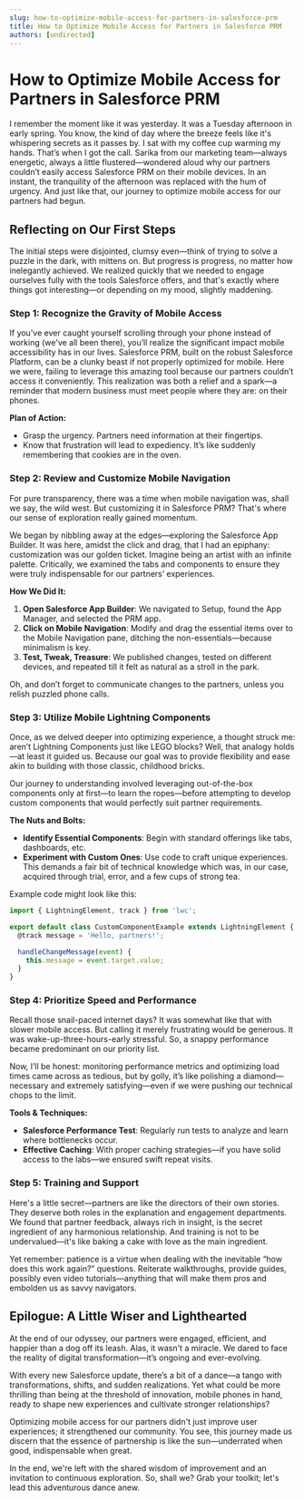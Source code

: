 ```yaml
---
slug: how-to-optimize-mobile-access-for-partners-in-salesforce-prm
title: How to Optimize Mobile Access for Partners in Salesforce PRM
authors: [undirected]
---
```



# How to Optimize Mobile Access for Partners in Salesforce PRM

I remember the moment like it was yesterday. It was a Tuesday afternoon in early spring. You know, the kind of day where the breeze feels like it's whispering secrets as it passes by. I sat with my coffee cup warming my hands. That’s when I got the call. Sarika from our marketing team—always energetic, always a little flustered—wondered aloud why our partners couldn’t easily access Salesforce PRM on their mobile devices. In an instant, the tranquility of the afternoon was replaced with the hum of urgency. And just like that, our journey to optimize mobile access for our partners had begun.

## Reflecting on Our First Steps

The initial steps were disjointed, clumsy even—think of trying to solve a puzzle in the dark, with mittens on. But progress is progress, no matter how inelegantly achieved. We realized quickly that we needed to engage ourselves fully with the tools Salesforce offers, and that's exactly where things got interesting—or depending on my mood, slightly maddening.

### Step 1: Recognize the Gravity of Mobile Access

If you've ever caught yourself scrolling through your phone instead of working (we've all been there), you’ll realize the significant impact mobile accessibility has in our lives. Salesforce PRM, built on the robust Salesforce Platform, can be a clunky beast if not properly optimized for mobile. Here we were, failing to leverage this amazing tool because our partners couldn’t access it conveniently. This realization was both a relief and a spark—a reminder that modern business must meet people where they are: on their phones.

**Plan of Action:**
- Grasp the urgency. Partners need information at their fingertips.
- Know that frustration will lead to expediency. It’s like suddenly remembering that cookies are in the oven.

### Step 2: Review and Customize Mobile Navigation

For pure transparency, there was a time when mobile navigation was, shall we say, the wild west. But customizing it in Salesforce PRM? That's where our sense of exploration really gained momentum.

We began by nibbling away at the edges—exploring the Salesforce App Builder. It was here, amidst the click and drag, that I had an epiphany: customization was our golden ticket. Imagine being an artist with an infinite palette. Critically, we examined the tabs and components to ensure they were truly indispensable for our partners’ experiences.

**How We Did It:**
1. **Open Salesforce App Builder**: We navigated to Setup, found the App Manager, and selected the PRM app.
2. **Click on Mobile Navigation**: Modify and drag the essential items over to the Mobile Navigation pane, ditching the non-essentials—because minimalism is key.
3. **Test, Tweak, Treasure**: We published changes, tested on different devices, and repeated till it felt as natural as a stroll in the park.

Oh, and don’t forget to communicate changes to the partners, unless you relish puzzled phone calls.

### Step 3: Utilize Mobile Lightning Components

Once, as we delved deeper into optimizing experience, a thought struck me: aren’t Lightning Components just like LEGO blocks? Well, that analogy holds—at least it guided us. Because our goal was to provide flexibility and ease akin to building with those classic, childhood bricks.

Our journey to understanding involved leveraging out-of-the-box components only at first—to learn the ropes—before attempting to develop custom components that would perfectly suit partner requirements.

**The Nuts and Bolts:**
- **Identify Essential Components**: Begin with standard offerings like tabs, dashboards, etc.
- **Experiment with Custom Ones**: Use code to craft unique experiences. This demands a fair bit of technical knowledge which was, in our case, acquired through trial, error, and a few cups of strong tea.

Example code might look like this:

```javascript
import { LightningElement, track } from 'lwc';

export default class CustomComponentExample extends LightningElement {
  @track message = 'Hello, partners!';

  handleChangeMessage(event) {
    this.message = event.target.value;
  }
}
```

### Step 4: Prioritize Speed and Performance

Recall those snail-paced internet days? It was somewhat like that with slower mobile access. But calling it merely frustrating would be generous. It was wake-up-three-hours-early stressful. So, a snappy performance became predominant on our priority list.

Now, I’ll be honest: monitoring performance metrics and optimizing load times came across as tedious, but by golly, it’s like polishing a diamond—necessary and extremely satisfying—even if we were pushing our technical chops to the limit.

**Tools & Techniques:**
- **Salesforce Performance Test**: Regularly run tests to analyze and learn where bottlenecks occur.
- **Effective Caching**: With proper caching strategies—if you have solid access to the labs—we ensured swift repeat visits.
  
### Step 5: Training and Support

Here's a little secret—partners are like the directors of their own stories. They deserve both roles in the explanation and engagement departments. We found that partner feedback, always rich in insight, is the secret ingredient of any harmonious relationship. And training is not to be undervalued—it's like baking a cake with love as the main ingredient.

Yet remember: patience is a virtue when dealing with the inevitable “how does this work again?” questions. Reiterate walkthroughs, provide guides, possibly even video tutorials—anything that will make them pros and embolden us as savvy navigators.

## Epilogue: A Little Wiser and Lighthearted

At the end of our odyssey, our partners were engaged, efficient, and happier than a dog off its leash. Alas, it wasn't a miracle. We dared to face the reality of digital transformation—it’s ongoing and ever-evolving.

With every new Salesforce update, there’s a bit of a dance—a tango with transformations, shifts, and sudden realizations. Yet what could be more thrilling than being at the threshold of innovation, mobile phones in hand, ready to shape new experiences and cultivate stronger relationships?

Optimizing mobile access for our partners didn't just improve user experiences; it strengthened our community. You see, this journey made us discern that the essence of partnership is like the sun—underrated when good, indispensable when great.

In the end, we're left with the shared wisdom of improvement and an invitation to continuous exploration. So, shall we? Grab your toolkit; let's lead this adventurous dance anew.